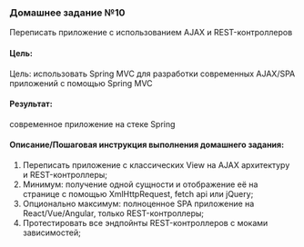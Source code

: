 ### Домашнее задание №10
Переписать приложение с использованием AJAX и REST-контроллеров

#### Цель:
Цель: использовать Spring MVC для разработки современных AJAX/SPA приложений c помощью Spring MVC

#### Результат:
современное приложение на стеке Spring

#### Описание/Пошаговая инструкция выполнения домашнего задания:
1. Переписать приложение с классических View на AJAX архитектуру и REST-контроллеры;
2. Минимум: получение одной сущности и отображение её на странице с помощью XmlHttpRequest, fetch api или jQuery;
3. Опционально максимум: полноценное SPA приложение на React/Vue/Angular, только REST-контроллеры;
4. Протестировать все эндпойнты REST-контроллеров с моками зависимостей;
